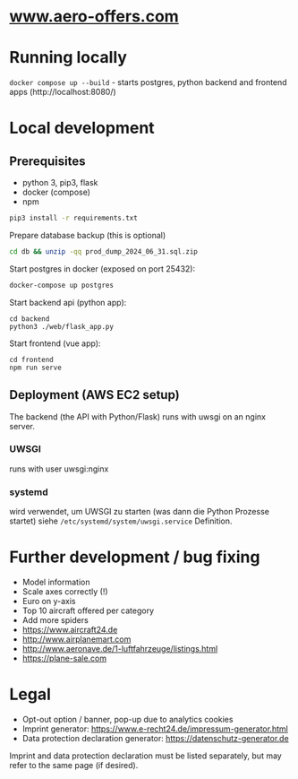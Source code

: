 # www.aero-offers.com

# Running locally
`docker compose up --build` - starts postgres, python backend and frontend apps (http://localhost:8080/)

# Local development

## Prerequisites
- python 3, pip3, flask
- docker (compose)
- npm

```bash
pip3 install -r requirements.txt
```

Prepare database backup (this is optional)
```bash
cd db && unzip -qq prod_dump_2024_06_31.sql.zip
```

Start postgres in docker (exposed on port 25432):
```bash
docker-compose up postgres
```

Start backend api (python app):
```
cd backend
python3 ./web/flask_app.py
```

Start frontend (vue app):
```
cd frontend
npm run serve
```

## Deployment (AWS EC2 setup)
The backend (the API with Python/Flask) runs with uwsgi on an nginx server.

### UWSGI

runs with user uwsgi:nginx 

### systemd
wird verwendet, um UWSGI zu starten (was dann die Python Prozesse startet)
siehe ``/etc/systemd/system/uwsgi.service`` Definition.

Further development / bug fixing
=
- Model information
- Scale axes correctly (!)
- Euro on y-axis
- Top 10 aircraft offered per category
- Add more spiders
- https://www.aircraft24.de
- http://www.airplanemart.com
- http://www.aeronave.de/1-luftfahrzeuge/listings.html
- https://plane-sale.com

Legal
=
- Opt-out option / banner, pop-up due to analytics cookies
- Imprint generator: https://www.e-recht24.de/impressum-generator.html
- Data protection declaration generator: https://datenschutz-generator.de

Imprint and data protection declaration must be listed separately, but may refer to the same page (if desired).
